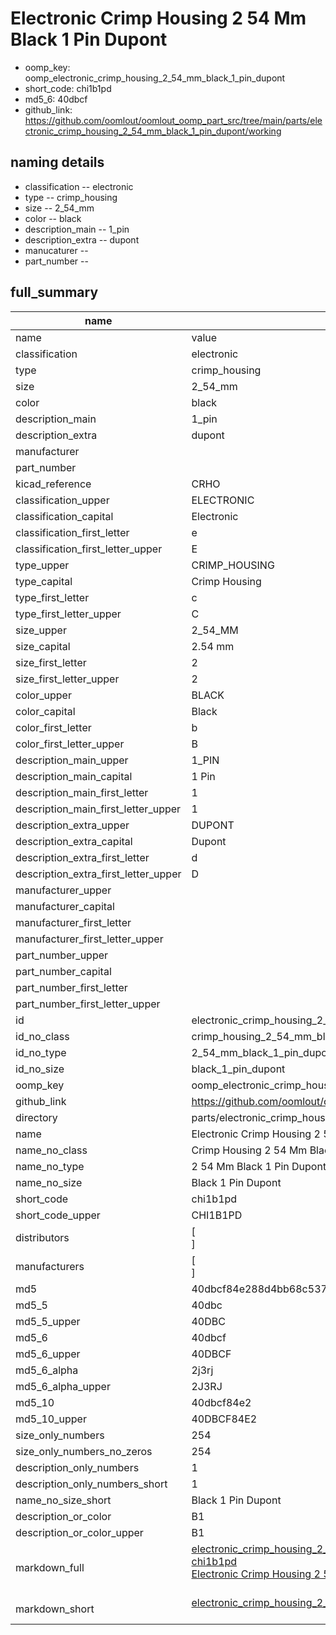 # Electronic Crimp Housing 2 54 Mm Black 1 Pin Dupont

  
* oomp_key: oomp_electronic_crimp_housing_2_54_mm_black_1_pin_dupont 
* short_code: chi1b1pd
* md5_6: 40dbcf  
* github_link: https://github.com/oomlout/oomlout_oomp_part_src/tree/main/parts/electronic_crimp_housing_2_54_mm_black_1_pin_dupont/working  
## naming details
* classification -- electronic
* type -- crimp_housing
* size -- 2_54_mm
* color -- black
* description_main -- 1_pin
* description_extra -- dupont
* manucaturer -- 
* part_number -- 





## full_summary
| name | value | 
| --- | --- | 
| name | value | 
| classification | electronic | 
| type | crimp_housing | 
| size | 2_54_mm | 
| color | black | 
| description_main | 1_pin | 
| description_extra | dupont | 
| manufacturer |  | 
| part_number |  | 
| kicad_reference | CRHO | 
| classification_upper | ELECTRONIC | 
| classification_capital | Electronic | 
| classification_first_letter | e | 
| classification_first_letter_upper | E | 
| type_upper | CRIMP_HOUSING | 
| type_capital | Crimp Housing | 
| type_first_letter | c | 
| type_first_letter_upper | C | 
| size_upper | 2_54_MM | 
| size_capital | 2.54 mm | 
| size_first_letter | 2 | 
| size_first_letter_upper | 2 | 
| color_upper | BLACK | 
| color_capital | Black | 
| color_first_letter | b | 
| color_first_letter_upper | B | 
| description_main_upper | 1_PIN | 
| description_main_capital | 1 Pin | 
| description_main_first_letter | 1 | 
| description_main_first_letter_upper | 1 | 
| description_extra_upper | DUPONT | 
| description_extra_capital | Dupont | 
| description_extra_first_letter | d | 
| description_extra_first_letter_upper | D | 
| manufacturer_upper |  | 
| manufacturer_capital |  | 
| manufacturer_first_letter |  | 
| manufacturer_first_letter_upper |  | 
| part_number_upper |  | 
| part_number_capital |  | 
| part_number_first_letter |  | 
| part_number_first_letter_upper |  | 
| id | electronic_crimp_housing_2_54_mm_black_1_pin_dupont | 
| id_no_class | crimp_housing_2_54_mm_black_1_pin_dupont | 
| id_no_type | 2_54_mm_black_1_pin_dupont | 
| id_no_size | black_1_pin_dupont | 
| oomp_key | oomp_electronic_crimp_housing_2_54_mm_black_1_pin_dupont | 
| github_link | https://github.com/oomlout/oomlout_oomp_part_src/tree/main/parts/electronic_crimp_housing_2_54_mm_black_1_pin_dupont/working | 
| directory | parts/electronic_crimp_housing_2_54_mm_black_1_pin_dupont | 
| name | Electronic Crimp Housing 2 54 Mm Black 1 Pin Dupont | 
| name_no_class | Crimp Housing 2 54 Mm Black 1 Pin Dupont | 
| name_no_type | 2 54 Mm Black 1 Pin Dupont | 
| name_no_size | Black 1 Pin Dupont | 
| short_code | chi1b1pd | 
| short_code_upper | CHI1B1PD | 
| distributors | [<br>] | 
| manufacturers | [<br>] | 
| md5 | 40dbcf84e288d4bb68c537c52f35ff8e | 
| md5_5 | 40dbc | 
| md5_5_upper | 40DBC | 
| md5_6 | 40dbcf | 
| md5_6_upper | 40DBCF | 
| md5_6_alpha | 2j3rj | 
| md5_6_alpha_upper | 2J3RJ | 
| md5_10 | 40dbcf84e2 | 
| md5_10_upper | 40DBCF84E2 | 
| size_only_numbers | 254 | 
| size_only_numbers_no_zeros | 254 | 
| description_only_numbers | 1 | 
| description_only_numbers_short | 1 | 
| name_no_size_short | Black 1 Pin Dupont | 
| description_or_color | B1 | 
| description_or_color_upper | B1 | 
| markdown_full | [electronic_crimp_housing_2_54_mm_black_1_pin_dupont](https://github.com/oomlout/oomlout_oomp_part_src/tree/main/parts/electronic_crimp_housing_2_54_mm_black_1_pin_dupont/working)<br>[chi1b1pd](https://github.com/oomlout/oomlout_oomp_part_src/tree/main/parts/electronic_crimp_housing_2_54_mm_black_1_pin_dupont/working)<br>[Electronic Crimp Housing 2 54 Mm Black 1 Pin Dupont](https://github.com/oomlout/oomlout_oomp_part_src/tree/main/parts/electronic_crimp_housing_2_54_mm_black_1_pin_dupont/working)<br><br> | 
| markdown_short | [electronic_crimp_housing_2_54_mm_black_1_pin_dupont](https://github.com/oomlout/oomlout_oomp_part_src/tree/main/parts/electronic_crimp_housing_2_54_mm_black_1_pin_dupont/working)<br><br> | 
